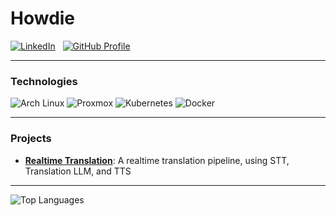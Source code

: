 <h1 align="left">Howdie</h1>

<p align="left">
  <a href="https://www.linkedin.com/in/jonah-carpenter-aa2644264/"><img src="https://img.shields.io/badge/LinkedIn-0A66C2?style=for-the-badge&logo=linkedin&logoColor=white" alt="LinkedIn"/></a>
  &nbsp;
  <a href="https://github.com/jonahgcarpenter"><img src="https://img.shields.io/badge/GitHub-181717?style=for-the-badge&logo=github&logoColor=white" alt="GitHub Profile"/></a>
</p>

---

<h3 align="left">Technologies</h3>

<p align="left">
  <img src="https://img.shields.io/badge/Arch_Linux-1793D1?style=for-the-badge&logo=arch-linux&logoColor=white" alt="Arch Linux"/>
  <img src="https://img.shields.io/badge/Proxmox-E57000?style=for-the-badge&logo=proxmox&logoColor=white" alt="Proxmox"/>
  <img src="https://img.shields.io/badge/Kubernetes-326CE5?style=for-the-badge&logo=kubernetes&logoColor=white" alt="Kubernetes"/>
  <img src="https://img.shields.io/badge/Docker-2496ED?style=for-the-badge&logo=docker&logoColor=white" alt="Docker"/>
</p>

---

<h3 align="left">Projects</h3>

-   [**Realtime Translation**](https://github.com/jcarpenter-uam/realtime-translation): A realtime translation pipeline, using STT, Translation LLM, and TTS

---

<p align="left">
  <img src="https://github-readme-stats.vercel.app/api/top-langs/?username=jcarpenter-uam&layout=compact&theme=radical&hide=HTML,CSS,R" alt="Top Languages"/>
</p>
